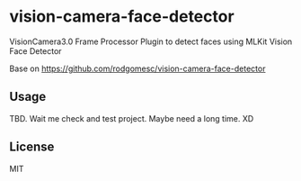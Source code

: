 # vision-camera-face-detector

VisionCamera3.0 Frame Processor Plugin to detect faces using MLKit Vision Face Detector

Base on https://github.com/rodgomesc/vision-camera-face-detector

## Usage
TBD. Wait me check and test project. Maybe need a long time. XD

## License

MIT
